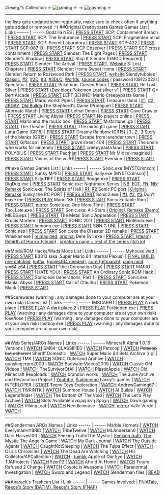 #/exeg/'s Collection
-> ![gaming](https://files.catbox.moe/2kygql.png) <-
-> ![gayming](https://cdn.discordapp.com/attachments/622592283598127104/1065383789464928287/exegtanmain_1.png) <-

------------------------------------------------------------------------------------------------------------------------------------------------------
the lists gets updated semi-regurlarly, make sure to check often if anything gets added or removed :^)
##Original Creepypasta Games
Games List | Links
------ | ------
Godzilla NES | [PRESS START](https://gamejolt.com/games/godzilla/265180)
SCP: Containment Breach | [PRESS START](https://www.scpcbgame.com/)
SCP: The Endurance | [PRESS START](https://gamejolt.com/games/scp-the-endurance/358318)
SCP: Fragmented mind | [PRESS START](https://store.steampowered.com/app/1184790/SCP_Fragmented_Minds/)
SCP: Secret Laboratory | [PRESS START](https://store.steampowered.com/app/700330/SCP_Secret_Laboratory/)
SCP-432 | [PRESS START](https://archive.org/details/scp-432-skymidnight)
SCP-087-B | [PRESS START](https://www.scpcbgame.com/scp-087-b.html)
SCP Observer | [PRESS START](https://store.steampowered.com/app/1738710/SCP_Observer/)
SCP cross containment | [PRESS START](https://gamejolt.com/games/crosscontainment/551075 )
Slender: The Eight Pages | [PRESS START](https://slendergames.wordpress.com/2014/04/27/mf-link-slender-the-eight-pages-all-version/)
Slender's Shadow | [PRESS START](https://marcsteene.itch.io/slendermans-shadow)
Stop It Slender (GMOD Required) | [PRESS START](https://steamcommunity.com/sharedfiles/filedetails/?id=171728689)
Slender: The Arrival | [PRESS START,](https://store.steampowered.com/app/252330/Slender_The_Arrival) [Website](https://www.slenderarrival.com)
S: Lost Chapters | [PRESS START](https://store.steampowered.com/app/2506890/S_Lost_Chapters/)
Slender: Home Sweet Home | [PRESS START](https://gamejolt.com/games/slender-home-sweet-home/788200)
Slender: Return to Rosswood Park | [PRESS START](https://gamejolt.com/games/slender_returntorosswood/826508), [website](https://rosswoodparkservices.com/)
Slendytubbies | [Classic,](https://files.catbox.moe/yx2ew1.rar) [#2,](http://zeoworks.com/games/Slendytubbies2.html) [#2D,](http://zeoworks.com/games/Slendytubbies2D.html) [#3,](http://zeoworks.com/games/Slendytubbies3.html) [#3DLC,](http://zeoworks.com/games/Slendytubbies3C4.html) [Worlds](https://zeoworks.com/games/SlendytubbiesWorlds.html), [source codes](https://pastebin.com/UMbKZa5q) ( password !09122022! )
Spectator | [PRESS START](https://store.steampowered.com/app/2132450/Spectator/)
Pokémon: Cursed Black | [PRESS START](https://www.mediafire.com/file/lld8vxtjdhi3z07/Pok%25C3%25A9mon_Cursed_Black_Release_1.0.zip/file)
Re:Lost Silver | [PRESS START](https://www.mediafire.com/file/6eaygo0wqet0af5/ReLostSilver_1.3.3.zip/file) [(Dev blog)](https://tohjofalls.net/)
Pokemon Lost silver v1 | [PRESS START](https://archive.org/details/pokemon-lost-silver-v-1)
Q* Bert Arcade | [PRESS START](https://gamejolt.com/games/hilbert/770953)
LEFT BEHIND: Mario Creepypasta Game | [PRESS START](https://gamejolt.com/games/LEFT-BEHIND/684380)
Mario world: Pipes | [PRESS START](https://gamejolt.com/games/PIPES/834607)
Treasure Island | [#1,](https://gamejolt.com/games/treasureislandofficial/222994) [#2,](https://gamejolt.com/games/OblitusCasa/356260) [#BDAY,](https://gamejolt.com/games/fnatianniversary/510774) [Old Builds](https://gamejolt.com/games/old-fnati/507403)
The Shepherd's Game (Prologue) | [PRESS START](https://www.dropbox.com/s/6sic8iv1uxna4xq/The_Shepherd_Game%20(Windows).zip?dl=0)
Alternate Watch | [PRESS START](https://tesseron.itch.io/alternate-watch)
Lethal Omen | [PRESS START](https://alpine-arts.itch.io/lethal-omen)
Cave Crawler | [PRESS START](https://store.steampowered.com/app/2282480/Cave_Crawler/)
Living Abyss | [PRESS START](https://rain3.itch.io/living-abyss)
No players online | [PRESS START](https://papercookies.itch.io/no-players-online)
Mario and the music box | [PRESS START](https://ari-games.com/downloads.html)
Misfortune .gb | [PRESS START](https://misfortune-dot-gb.webs.com/game-download)
The Theater | [PRESS START](https://newa-studios.itch.io/thetheater)
The midnight game | [PRESS START](https://www.indiedb.com/games/the-midnight-game)
Luna Game (GR15) | [PRESS START](https://archive.org/download/LunaGame)
Dreamy Rainbow  (GR15) | [1](http://www.mediafire.com/?jy3n64jl6jnua4a) , [2](http://www.mediafire.com/?l4sn99ilbxhunac) , [3](http://www.mediafire.com/?2zyzkk31eg2ufk5)
Story of the blanks (GR15) | [PRESS START](https://www.newgrounds.com/portal/view/573755)
Escape from lavender town | [PRESS START](https://adriendittrick.itch.io/eflt)
Giftscop | [PRESS START](https://giftscop.com/)
grove street 404 | [PRESS START](https://libertycity.net/files/gta-san-andreas/184252-grove-street-404.html)
The uncle who works for nintendo | [PRESS START](https://ztul.itch.io/the-uncle-who-works-for-nintendo)
creepypasta land | [PRESS START](https://gamejolt.com/games/creepypasta-land/40233)
POLYBIUS | [PRESS START](https://store.steampowered.com/app/906120/POLYBIUS/)
Pacm̬̦̩̹̌͢a̪͓̮̼͍̗͑̿ͫn̛̥͈ͅ | [PRESS START](https://berickcook.itch.io/pacman)
Mr Mix re-imagined | [PRESS START](https://gamejolt.com/games/MRMIX/827664)
Voices of the void | [PRESS START](https://mrdrnose.itch.io/votv)
Eversion | [PRESS START](https://store.steampowered.com/app/33680/eversion/)

##.exe Games
Games List | Links
------ | ------
Sonic.exe (MY5TCrimson) | [PRESS START](https://gamejolt.com/games/sonic-exe-the-game/16239)
Sunky.MPEG | [PRESS START](https://gamejolt.com/games/sunky-mpeg/78243) 
Sally.exe (MY5TCrimson) | [PRESS START](https://gamejolt.com/games/sally-exe-the-game/20920)
Silly.TIFF | [PRESS START](https://gamejolt.com/games/silly-tiff/78244)
Rouge.exe | [PRESS START](https://gamejolt.com/games/rouge-exe/164505)
DigDug.exe | [PRESS START](https://gamejolt.com/games/DigDugexe/712475)
Sonic.exe: Nightmare Series | [NB,](https://gamejolt.com/games/sonic-exe-nightmare-beginning/229832) [EOT,](https://gamejolt.com/games/SallyTitle_QuickLS_/258884) [FN,](https://gamejolt.com/games/UIM_JKP_3_O/562651) [NB-Remake](https://gamejolt.com/games/NBR_UIM/516580)
Sonic.exe: The Spirits of Hell | [R1,](https://gamejolt.com/games/SonicExeTSOH/306847) [R2](https://gamejolt.com/games/SonicExeTSOH2/376138)
Sonic PC port | [Original,](https://www.mediafire.com/file/x4d0cssi6k256nx/sonic-pcport-patch.exe/file) [Remake](https://gamejolt.com/games/PCPORTREMAKE/527553)
Sunky the PC PORT | [PRESS START](https://gamejolt.com/games/sunky-the-pc-port/680198)
Sonic2.exe | [#1,](https://gamejolt.com/games/sonic2-exe-the-game/21631) [#2,](https://gamejolt.com/games/sunshine-exe-sonic2-exe-part-ii-the-game/22071) [#3](https://gamejolt.com/games/insanity-exe-sonic2-exe-part-iii-the-game-full-version/23138)
Don't leave me | [PRESS PLAY](https://gamejolt.com/games/dontleaveme/484334)
Mario '85 | [PRESS START](https://gamejolt.com/games/lucas/667036)
Sonic Editable Rom | [PRESS START](https://gamejolt.com/games/soniceditrom/830784), [mirror](https://files.catbox.moe/evb47y.zip)
Sonic.exe: One More Time | [PRESS START](https://gamejolt.com/games/Sonic-Exe-One-More-Time/642613)
Too_Late.exe | [PRESS START](https://gamejolt.com/games/Too_Late_exe/691749)
Sonic.exe: All-Stars | [Original,](https://gamejolt.com/games/SonicAllStarsWIDE/659841) [Remake (Demo)](https://gamejolt.com/games/hbc/430341)
MILES.eps | [PRESS START](https://gamejolt.com/games/miles_eps/769114)
The Metal Sonic Apparation | [PRESS START](https://gamejolt.com/games/MetalSonicApparation/642830)
Crucis Mortem | [PRESS START](https://gamejolt.com/games/crucis_mortem/769410)
SONIC 2011 | [PRESS START](https://gamejolt.com/games/sonic/783884)
Nintendo.exe | [PRESS START](https://gamejolt.com/games/nintendoexe/245013)
kemono.exe | [PRESS START](https://gamejolt.com/games/kemono/245965)
SØNIC UNL | [PRESS START](https://gamejolt.com/games/s0nicUNL/761095)
Sonic.nes | [PRESS START](https://gamejolt.com/games/sonicnes/672383)
Sonic.exe the Disaster 2D remake | [PRESS START](https://gamejolt.com/games/disaster2dr/780541)
Whiskas.exe | [reimagined](https://gamejolt.com/games/rewhiskasexe/634410), [original](https://gamejolt.com/games/WhiskasAreBack/475377)
Dere Evil exe | [PRESS START (steam)](https://store.steampowered.com/app/871950/DERE_EVIL_EXE/) , [Rebirth of Horror (steam)](https://store.steampowered.com/app/1597110/DERE_EXE_Rebirth_of_Horror/) , [creator's page + rest of the series (itch.io)](https://appsir.itch.io/)

##Mods/ROM Hacks/Wads
Mods List | Links
------ | ------
Myhouse.wad | [PRESS START](https://www.doomworld.com/forum/topic/134292-myhousewad/)
B3313 (aka. Super Mario 64 Internal Plexus) | [FINAL BUILD](https://drive.google.com/file/d/1h10_fmQQnKlVdIDJVALAWfoNFcpDyLF_/view), [pre-patched](https://www.mediafire.com/file/lulcro39ubyonnx/b3313_unabandoned.zip/file), [hotfix](https://benedani.xyz/files/bee/tweaked/B3313_unabandoned_a1.bps), [(project64 needed)](https://www.pj64-emu.com/), [core (retroarch)](https://www.mediafire.com/file/xzjtvnk7x9f1bs8/parallel_n64_libretro.dll/file), [coop mod](https://files.catbox.moe/n78wss.zip)
sm64.z64 | [PRESS START](https://romhacking.com/hack/sm64.z64)
'the (Coronation Day) | [PRESS START](https://www.smwcentral.net/?p=section&a=details&id=13017)
MARIO | [PRESS START](https://bin.smwcentral.net/36667/MARIO%20(1).zip)
I HATE YOU! | [PRESS START](https://www.smwcentral.net/?p=section&a=details&id=13943)
An Ordinary Sonic ROM Hack | [PRESS START](https://shc-dist.lostsig.co/downloads/compo2013/[SHC2013]%20[compo2013]%201%20-%20An%20Ordinary%20Sonic%20ROM%20Hack%20-%20By%20Cinossu.bin)
Sonic.exe Generations, Part 1 | [PRESS START](https://gamebanana.com/mods/363428)
Sonic.exe Mania: Abyss | [PRESS START](https://gamebanana.com/mods/47966)
Call of Cthulhu | [PRESS START](http://smwdb.me/db/a/a0a9d007669c8b674162dad58e02b12e1720b528/)
Pokemon Black | [PRESS START](https://www.romhacking.net/hacks/4577)

##Scarewares
(warning : any damages done to your computer are at your own risk)
Games List | Links
------ | ------
IMSCARED | [PRESS PLAY](https://store.steampowered.com/app/429720/IMSCARED/)
A dark place | [PRESS PLAY](https://xerstudios.itch.io/a-dark-place)
A dark place 2 | [PRESS PLAY](https://xerstudios.itch.io/a-dark-place-2)
Forbidden.exe | [PRESS PLAY](https://www.kloonigames.com/blog/games/forbidden_exe) (warning : any damages done to your computer are at your own risk)
lose/lose | [PRESS PLAY](http://www.stfj.net/art/2009/loselose/) (warning : any damages done to your computer are at your own risk)
lostboy.exe | [PRESS PLAY](https://www.mediafire.com/file/cat1hbm3ku3z9t1/lostboy.rar/file) (warning : any damages done to your computer are at your own risk)



------------------------------------------------------------------------------------------------------------------------------------------------------
##Web Series/ARGs
Names | Links
------ | ------
Minecraft Alpha 1.0.16 Versions | [WATCH](https://www.youtube.com/@MinecraftAlphaVersions)
SM64: CLASSIFIED | [WATCH](https://youtube.com/playlist?list=PLAqjcQHqLvgC3_Y1K-N7Hhp7_ZSTbXg0A)
Petscop | [WATCH](https://www.youtube.com/@Petscop)
~~Petscop but coherent~~ Sheriff Domestic | [WATCH](https://www.youtube.com/@SheriffDomestic)
Super Mario 64 Beta Archive (rip) | [WATCH](https://www.youtube.com/@SM64BA)
TMK | [WATCH](https://www.youtube.com/playlist?list=PL-OuhtW42_qmC4yzIuLsI4RQnE8SvQucp)
SONIC Outerland Archive | [WATCH](https://www.youtube.com/@sonicouterland)
gunslingerpro2009 | [WATCH](https://youtube.com/@gunslingerpro-qi3sx)
BadwaterVideos2009 | [WATCH](https://youtube.com/@BadwaterVideos2009)
Classic GM Videos | [WATCH](https://youtube.com/@classicgmvideos4221)
TheSurvivorOfAll  | [WATCH](https://youtube.com/@thesurvivorofall1890)
PlasticApple | [WATCH](https://youtube.com/@PlasticApple2011)
Old Minecraft Reuploads | [WATCH](https://youtube.com/@oldminecraftreuploads793)
brandon works | [WATCH](https://youtube.com/@brandonworks6443)
The June Archive and Restoration Project | [Youtube,](https://youtube.com/@JuneFlipArchive) [Sudomemo](https://www.sudomemo.net/user/5217F8507F2D3216@DSi)
Lacey's games | [WATCH](https://www.youtube.com/playlist?list=PLPCT6_j9_XHZQozvoPbOBXre1Oxme38Rc)
INTERLOPER | [START](https://www.youtube.com/playlist?list=PL6ywVNnt0-OpbUDztGZd7n6QjtADOTXY-)
Teeny Toys Exploration | [WATCH](https://youtube.com/@TeenyToysExploration)
AndrewGaming67 | [WATCH](https://youtube.com/@andrewgaming6751)
TWRINTK | [WATCH](https://youtube.com/@twrintk9487)
Summon House | [WATCH](https://youtube.com/@summonhouse9830)
AI Builds | [WATCH](https://youtube.com/@AIBuilds)
Legendfinder | [WATCH](https://youtube.com/@legendfinder)
The Bottom Of The Void | [WATCH](https://youtube.com/@unintelligible-synapse)
The Let's Play Archive | [WATCH](https://youtube.com/@tlpa)
Slots Available:ονειρεμένη βροχή | [WATCH](https://youtube.com/@theologicorpse)
Dawn gaming | [WATCH](https://youtube.com/@dawngaming7190)
VibingLeaf | [WATCH](https://www.youtube.com/@VibingLeaf/videos)
Needlemouse | [WATCH](https://www.youtube.com/watch?v=vTpmyDePd9k), [mirror](https://mega.nz/file/fPZCjRRS#N3BtVGEjw1bEuBjSQHu8R9UbuGYzcdONDqyGVVTihU8)
Valle Verde | [WATCH](https://www.youtube.com/@-Alluvium-/videos)

------------------------------------------------------------------------------------------------------------------------------------------------------
##Slenderman ARGs
Names | Links
------ | ------
Marble Hornets | [WATCH](https://www.youtube.com/user/MarbleHornets)
EverymanHYBRID | [WATCH](https://www.youtube.com/user/EverymanHYBRID)
TribeTwelve | [WATCH](https://www.youtube.com/user/TribeTwelve)
MLAndersen0 | [WATCH](https://www.youtube.com/user/MLAndersen0)
Dark Harvest00 | [WATCH](https://www.youtube.com/user/DarkHarvest00)
Seeking Truth/The Mystic | [Seeking truth](http://openthedoorandyouwillfindme.blogspot.com/), [The Mystic](http://helpingthosehelpthemselves.blogspot.com/)
The Angel's Game | [WATCH](https://www.youtube.com/@theoriginalaliendude)
My Dark Journal | [WATCH](https://www.youtube.com/user/MyDarkJournal)
The Outside Agents | [WATCH](https://www.youtube.com/@theoutsideagents)
CaughtNotSleeping | [WATCH](https://www.youtube.com/user/CaughtNotSleeping)
The Tulpa Effect | [WATCH](https://www.youtube.com/user/tulpaeffect)
Osiris Chronicles | [WATCH](https://www.youtube.com/user/OsirisChronicles)
The Dead Are Watching | [WATCH](https://www.youtube.com/user/TheDeadAreWatching)
His Collector/APCollection | [WATCH](https://www.youtube.com/@APCollection) , [tumblr](https://hiscollector.tumblr.com/)
Apple of Our Eye | [WATCH](https://www.youtube.com/@AppleOfOurEye)
TJAProjects | [WATCH](https://www.youtube.com/user/TJAProjects)
5zer02 | [WATCH](https://www.youtube.com/user/5zer02)
Afraid At Home | [WATCH](https://www.youtube.com/afraidathome)
Future Refused 2 Change | [WATCH](https://www.youtube.com/@FutureRefused2Change/)
Coyote is Awesome | [WATCH](https://www.youtube.com/@CoyoteIsAwesome)
Paranormal Investigation | [WATCH](https://www.youtube.com/@smartsy1)
Sword and Legend | [WATCH](https://www.deviantart.com/ladymasquerade/gallery/37300110/swordandlegend)
Slenderman files | [READ](https://web.archive.org/web/20221130104717/http://www.slendermanfiles.org/home/)
































































































































































##Anarack's Trashcan
List | Link
------ | ------
Games involved: | [FNiATale, Reece's Story (BATIM), Reece's Story (FNAF)](https://drive.google.com/drive/folders/1qm1QasUwkvbSvnEf4JELo2gXdnEcXP0F)